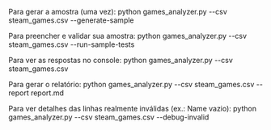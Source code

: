 Para gerar a amostra (uma vez):
python games_analyzer.py --csv steam_games.csv --generate-sample

Para preencher e validar sua amostra:
python games_analyzer.py --csv steam_games.csv --run-sample-tests

Para ver as respostas no console:
python games_analyzer.py --csv steam_games.csv

Para gerar o relatório:
python games_analyzer.py --csv steam_games.csv --report report.md

Para ver detalhes das linhas realmente inválidas (ex.: Name vazio):
python games_analyzer.py --csv steam_games.csv --debug-invalid